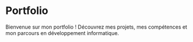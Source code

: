 # Portfolio

Bienvenue sur mon portfolio ! Découvrez mes projets, mes compétences et mon parcours en développement informatique.
